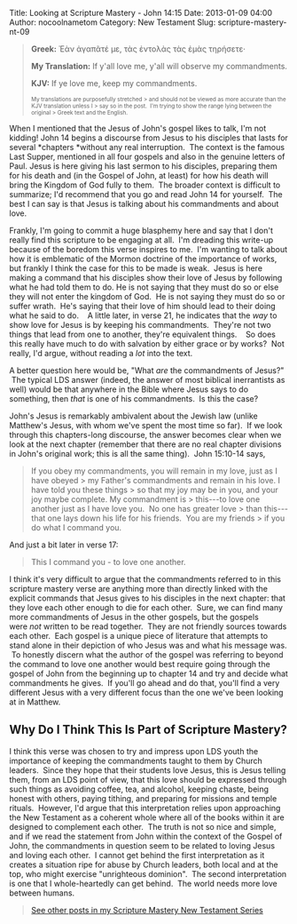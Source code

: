 Title: Looking at Scripture Mastery - John 14:15
Date: 2013-01-09 04:00
Author: nocoolnametom
Category: New Testament
Slug: scripture-mastery-nt-09

> **Greek:** Ἐὰν ἀγαπᾶτέ με, τὰς ἐντολὰς τὰς ἐμὰς τηρήσετε·
>
> **My Translation:** If y'all love me, y'all will observe my
> commandments.
>
> **KJV:** If ye love me, keep my commandments.<!--more-->
>
> <span style="font-size: x-small;">My translations are purposefully
> stretched >  and should not be viewed as more accurate than the KJV translation
> unless I >  say so in the post.  I'm trying to show the range lying between the
> original >  Greek text and the English.</span>

When I mentioned that the Jesus of John's gospel likes to talk, I'm not
kidding! John 14 begins a discourse from Jesus to his disciples that lasts for
several \*chapters \*without any real interruption.  The context is the famous
Last Supper, mentioned in all four gospels and also in the genuine letters
of Paul. Jesus is here giving his last sermon to his disciples, preparing them
for his death and (in the Gospel of John, at least) for how his death will
bring the Kingdom of God fully to them.  The broader context is difficult to
summarize; I'd recommend that you go and read John 14 for yourself.  The best I
can say is that Jesus is talking about his commandments and about love.

Frankly, I'm going to commit a huge blasphemy here and say that I don't
really find this scripture to be engaging at all.  I'm dreading this write-up
because of the boredom this verse inspires to me.  I'm wanting to talk about
how it is emblematic of the Mormon doctrine of the importance of works, but
frankly I think the case for this to be made is weak.  Jesus is here making a
command that his disciples show their love of Jesus by following what he had told
them to do. He is not saying that they must do so or else they will not enter the
kingdom of God.  He is not saying they must do so or suffer wrath.  He's saying
that their love of him should lead to their doing what he said to do.    A little
later, in verse 21, he indicates that the *way* to show love for Jesus is by
keeping his commandments.  They're not two things that lead from one to another,
they're equivalent things.    So does this really have much to do with
salvation by either grace or by works?  Not really, I'd argue, without reading
a *lot* into the text.

A better question here would be, "What *are* the commandments of Jesus?"
 The typical LDS answer (indeed, the answer of most biblical inerrantists as
well) would be that anywhere in the Bible where Jesus says to do something,
then *that* is one of his commandments.  Is this the case?

John's Jesus is remarkably ambivalent about the Jewish law (unlike
Matthew's Jesus, with whom we've spent the most time so far).  If we look through
this chapters-long discourse, the answer becomes clear when we look at the
next chapter (remember that there are no real chapter divisions in John's
original work; this is all the same thing).  John 15:10-14 says,

> If you obey my commandments, you will remain in my love, just as I
> have obeyed >  my Father's commandments and remain in his love. I have told you
> these things >  so that my joy may be in you, and your joy maybe complete. My
> commandment is >  this---to love one another just as I have love you.  No one has
> greater love >  than this---that one lays down his life for his friends.  You are my
> friends >  if you do what I command you.

And just a bit later in verse 17:

> This I command you - to love one another.

I think it's very difficult to argue that the commandments referred to
in this scripture mastery verse are anything more than directly linked with the
explicit commands that Jesus gives to his disciples in the next chapter: that
they love each other enough to die for each other.  Sure, we can find many more commandments of Jesus in the other gospels, but the gospels were *not*
written to be read together.  They are not friendly sources towards each other.
 Each gospel is a unique piece of literature that attempts to stand alone in
their depiction of who Jesus was and what his message was.  To honestly
discern what the author of the gospel was referring to beyond the command to love
one another would best require going through the gospel of John from the beginning
up to chapter 14 and try and decide what commandments he gives.  If you'll go
ahead and do that, you'll find a very different Jesus with a very different
focus than the one we've been looking at in Matthew.

Why Do I Think This Is Part of Scripture Mastery?
-------------------------------------------------

I think this verse was chosen to try and impress upon LDS youth the
importance of keeping the commandments taught to them by Church leaders.  Since
they hope that their students love Jesus, this is Jesus telling them, from an LDS
point of view, that this love should be expressed through such things as
avoiding coffee, tea, and alcohol, keeping chaste, being honest with others, paying
tithing, and preparing for missions and temple rituals.  However, I'd argue that
this interpretation relies upon approaching the New Testament as a coherent
whole where all of the books within it are designed to complement each other.
 The truth is not so nice and simple, and if we read the statement from John
within the context of the Gospel of John, the commandments in question seem to
be related to loving Jesus and loving each other.  I cannot get behind the
first interpretation as it creates a situation ripe for abuse by Church
leaders, both local and at the top, who might exercise "unrighteous dominion".  The
second interpretation is one that I whole-heartedly can get behind.  The world
needs more love between humans.

> [See other posts in my Scripture Mastery New Testament Series][]

  [See other posts in my Scripture Mastery New Testament Series]: |filename|scripture-mastery-new-testament.md "Scripture Mastery: New Testament"
